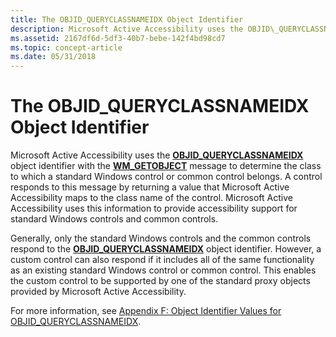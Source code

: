 ```yaml
---
title: The OBJID_QUERYCLASSNAMEIDX Object Identifier
description: Microsoft Active Accessibility uses the OBJID\_QUERYCLASSNAMEIDX object identifier with the WM\_GETOBJECT message to determine the class to which a standard Windows control or common control belongs.
ms.assetid: 2167df6d-5df3-40b7-bebe-142f4bd98cd7
ms.topic: concept-article
ms.date: 05/31/2018
---
```


# The OBJID\_QUERYCLASSNAMEIDX Object Identifier

Microsoft Active Accessibility uses the [**OBJID\_QUERYCLASSNAMEIDX**](object-identifiers.md) object identifier with the [**WM\_GETOBJECT**](wm-getobject.md) message to determine the class to which a standard Windows control or common control belongs. A control responds to this message by returning a value that Microsoft Active Accessibility maps to the class name of the control. Microsoft Active Accessibility uses this information to provide accessibility support for standard Windows controls and common controls.

Generally, only the standard Windows controls and the common controls respond to the [**OBJID\_QUERYCLASSNAMEIDX**](object-identifiers.md) object identifier. However, a custom control can also respond if it includes all of the same functionality as an existing standard Windows control or common control. This enables the custom control to be supported by one of the standard proxy objects provided by Microsoft Active Accessibility.

For more information, see [Appendix F: Object Identifier Values for OBJID\_QUERYCLASSNAMEIDX](appendix-f--object-identifier-values-for-objid-queryclassnameidx.md).

 

 




